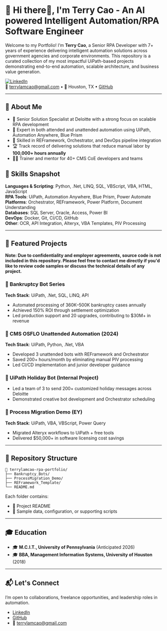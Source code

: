 # 🤖 Hi there👋, I'm Terry Cao - An AI powered Intelligent Automation/RPA Software Engineer

Welcome to my Portfolio! I’m **Terry Cao**, a Senior RPA Developer with 7+ years of experience delivering intelligent automation solutions across government agencies and corporate environments. This repository is a curated collection of my most impactful UiPath-based projects demonstrating end-to-end automation, scalable architecture, and business value generation.

[![LinkedIn](https://img.shields.io/badge/LinkedIn-TerryCao-blue)](https://linkedin.com/in/terrylamcao)  
📧 terrylamcao@gmail.com • 📍 Houston, TX • [GitHub](https://github.com/terrylamcao)

---

## 💼 About Me

- 🔧 Senior Solution Specialist at Deloitte with a strong focus on scalable RPA development
- 🧠 Expert in both attended and unattended automation using UiPath, Automation Anywhere, Blue Prism
- 🧩 Skilled in REFramework, Orchestrator, and DevOps pipeline integration
- 🏆 Track record of delivering solutions that reduce manual labor by **100,000+ hours annually**
- 🧑‍🏫 Trainer and mentor for 40+ CMS CoE developers and teams

## 🧰 Skills Snapshot

**Languages & Scripting**: Python, .Net, LINQ, SQL, VBScript, VBA, HTML, JavaScript  
**RPA Tools**: UiPath, Automation Anywhere, Blue Prism, Power Automate  
**Platforms**: Orchestrator, REFramework, Power Platform, Document Understanding  
**Databases**: SQL Server, Oracle, Access, Power BI  
**DevOps**: Docker, Git, CI/CD, GitHub  
**Other**: OCR, API Integration, Alteryx, VBA Templates, PIV Processing

---

## 🚀 Featured Projects
**Note: Due to confidentiality and employer agreements, source code is not included in this repository. Please feel free to contact me directly if you'd like to review code samples or discuss the technical details of any project.**

### 🔹 Bankruptcy Bot Series
**Tech Stack**: UiPath, .Net, SQL, LINQ, API  
- Automated processing of 360K–500K bankruptcy cases annually  
- Achieved 150% ROI through settlement optimization  
- Led production support and 20 upgrades, contributing to $30M+ in revenue

### 🔹 CMS OSFLO Unattended Automation (2024)
**Tech Stack**: UiPath, Python, .Net, VBA  
- Developed 3 unattended bots with REFramework and Orchestrator  
- Saved 200+ hours/month by eliminating manual PIV processing  
- Led CI/CD implementation and junior developer guidance

### 🔹 UiPath Holiday Bot (Internal Project)
- Led a team of 3 to send 200+ customized holiday messages across Deloitte  
- Demonstrated creative bot development and Orchestrator scheduling

### 🔹 Process Migration Demo (EY)
**Tech Stack**: UiPath, VBA, VBScript, Power Query  
- Migrated Alteryx workflows to UiPath + free tools  
- Delivered $50,000+ in software licensing cost savings

---

## 🧱 Repository Structure
```
📂 terrylamcao-rpa-portfolio/
├── Bankruptcy_Bots/
├── ProcessMigration_Demo/
├── REFramework_Template/
└── README.md
```

Each folder contains:
- 📄 Project README  
- 📝 Sample data, configuration, or supporting scripts

---

## 🎓 Education

- 🎓 **M.C.I.T., University of Pennsylvania** (Anticipated 2026)  
- 🎓 **BBA, Management Information Systems, University of Houston** (2018)

---

## 📬 Let's Connect

I’m open to collaborations, freelance opportunities, and leadership roles in automation.

- [LinkedIn](https://linkedin.com/in/terrylamcao)
- [GitHub](https://github.com/terrylamcao)
- 📧 terrylamcao@gmail.com
